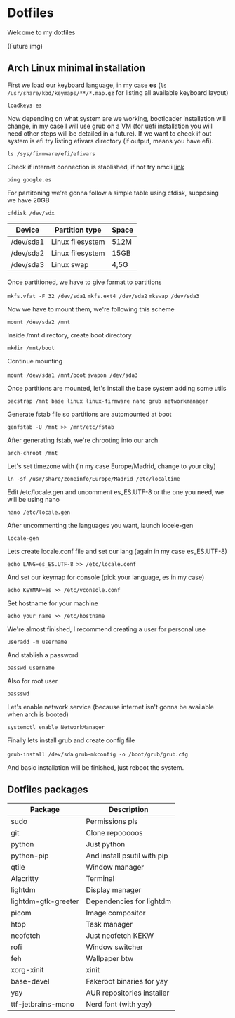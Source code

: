 # Dotfiles

Welcome to my dotfiles

(Future img)

## Arch Linux minimal installation

First we load our keyboard language, in my case **es** (`ls /usr/share/kbd/keymaps/**/*.map.gz` for listing all available keyboard layout)

`loadkeys es`

Now depending on what system are we working, bootloader installation will change, in my case I will use grub on a VM (for uefi installation you will need other steps will be detailed in a future). If we want to check if out system is efi try listing efivars directory (if output, means you have efi).

`ls /sys/firmware/efi/efivars`

Check if internet connection is stablished, if not try nmcli [link](https://www.youtube.com/watch?v=3zqITuprlL8)

`ping google.es`

For partitoning we're gonna follow a simple table using cfdisk, supposing we have 20GB

`cfdisk /dev/sdx`

| Device | Partition type | Space | 
| ------- | ------------- | ------ |
| /dev/sda1 | Linux filesystem | 512M | 
| /dev/sda2 | Linux filesystem | 15GB |
| /dev/sda3 | Linux swap | 4,5G |

Once partitioned, we have to give format to partitions

`mkfs.vfat -F 32 /dev/sda1`
`mkfs.ext4 /dev/sda2`
`mkswap /dev/sda3`

Now we have to mount them, we're following this scheme

`mount /dev/sda2 /mnt`

Inside /mnt directory, create boot directory

`mkdir /mnt/boot`

Continue mounting

`mount /dev/sda1 /mnt/boot`
`swapon /dev/sda3`

Once partitions are mounted, let's install the base system adding some utils

`pacstrap /mnt base linux linux-firmware nano grub networkmanager`

Generate fstab file so partitions are automounted at boot

`genfstab -U /mnt >> /mnt/etc/fstab`

After generating fstab, we're chrooting into our arch

`arch-chroot /mnt`

Let's set timezone with (in my case Europe/Madrid, change to your city)

`ln -sf /usr/share/zoneinfo/Europe/Madrid /etc/localtime` 

Edit /etc/locale.gen and uncomment es_ES.UTF-8 or the one you need, we will be using nano

`nano /etc/locale.gen`

After uncommenting the languages you want, launch locele-gen

`locale-gen`

Lets create locale.conf file and set our lang (again in my case es_ES.UTF-8)

`echo LANG=es_ES.UTF-8 >> /etc/locale.conf`

And set our keymap for console (pick your language, es in my case)

`echo KEYMAP=es >> /etc/vconsole.conf`

Set hostname for your machine

`echo your_name >> /etc/hostname`

We're almost finished, I recommend creating a user for personal use

`useradd -m username`

And stablish a password

`passwd username`

Also for root user

`passswd`

Let's enable network service (because internet isn't gonna be available when arch is booted)

`systemctl enable NetworkManager`

Finally lets install grub and create config file

`grub-install /dev/sda`
`grub-mkconfig -o /boot/grub/grub.cfg`

And basic installation will be finished, just reboot the system.



## Dotfiles packages

| Package  | Description |
| ------------- | ------------- |
| sudo | Permissions pls | 
| git | Clone repooooos | 
| python | Just python | 
| python-pip | And install psutil with pip | 
| qtile | Window manager |
| Alacritty | Terminal |
| lightdm  | Display manager |
| lightdm-gtk-greeter | Dependencies for lightdm |
| picom | Image compositor |
| htop | Task manager |
| neofetch | Just neofetch KEKW |
| rofi | Window switcher |
| feh | Wallpaper btw |
| xorg-xinit | xinit |
| base-devel | Fakeroot binaries for yay |
| yay | AUR repositories installer |
| ttf-jetbrains-mono | Nerd font (with yay) |
